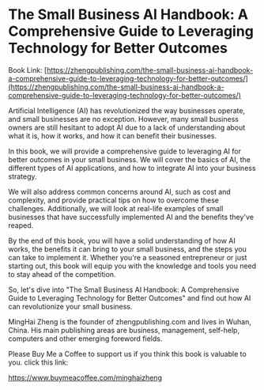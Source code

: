 # The Small Business AI Handbook: A Comprehensive Guide to Leveraging Technology for Better Outcomes

Book Link: [https://zhengpublishing.com/the-small-business-ai-handbook-a-comprehensive-guide-to-leveraging-technology-for-better-outcomes/](https://zhengpublishing.com/the-small-business-ai-handbook-a-comprehensive-guide-to-leveraging-technology-for-better-outcomes/)

Artificial Intelligence (AI) has revolutionized the way businesses operate, and small businesses are no exception. However, many small business owners are still hesitant to adopt AI due to a lack of understanding about what it is, how it works, and how it can benefit their businesses.

In this book, we will provide a comprehensive guide to leveraging AI for better outcomes in your small business. We will cover the basics of AI, the different types of AI applications, and how to integrate AI into your business strategy.

We will also address common concerns around AI, such as cost and complexity, and provide practical tips on how to overcome these challenges. Additionally, we will look at real-life examples of small businesses that have successfully implemented AI and the benefits they've reaped.

By the end of this book, you will have a solid understanding of how AI works, the benefits it can bring to your small business, and the steps you can take to implement it. Whether you're a seasoned entrepreneur or just starting out, this book will equip you with the knowledge and tools you need to stay ahead of the competition.

So, let's dive into "The Small Business AI Handbook: A Comprehensive Guide to Leveraging Technology for Better Outcomes" and find out how AI can revolutionize your small business.

MingHai Zheng is the founder of zhengpublishing.com and lives in Wuhan, China. His main publishing areas are business, management, self-help, computers and other emerging foreword fields.

Please Buy Me a Coffee to support us if you think this book is valuable to you. click this link:

https://www.buymeacoffee.com/minghaizheng
